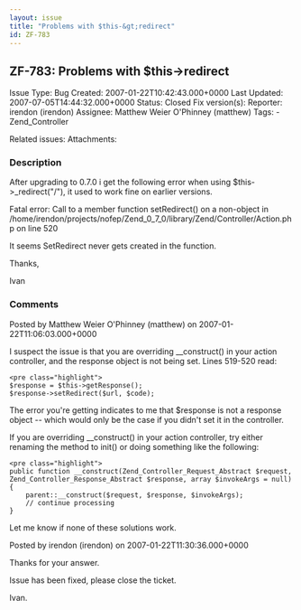 ```yaml
---
layout: issue
title: "Problems with $this-&gt;redirect"
id: ZF-783
---
```


ZF-783: Problems with $this->redirect
-------------------------------------

 Issue Type: Bug Created: 2007-01-22T10:42:43.000+0000 Last Updated: 2007-07-05T14:44:32.000+0000 Status: Closed Fix version(s): 
 Reporter:  irendon (irendon)  Assignee:  Matthew Weier O'Phinney (matthew)  Tags: - Zend\_Controller
 
 Related issues: 
 Attachments: 
### Description

After upgrading to 0.7.0 i get the following error when using $this->\_redirect("/"), it used to work fine on earlier versions.

Fatal error: Call to a member function setRedirect() on a non-object in /home/irendon/projects/nofep/Zend\_0\_7\_0/library/Zend/Controller/Action.php on line 520

It seems SetRedirect never gets created in the function.

Thanks,

Ivan

 

 

### Comments

Posted by Matthew Weier O'Phinney (matthew) on 2007-01-22T11:06:03.000+0000

I suspect the issue is that you are overriding \_\_construct() in your action controller, and the response object is not being set. Lines 519-520 read:

 
    <pre class="highlight">
    $response = $this->getResponse();
    $response->setRedirect($url, $code);


The error you're getting indicates to me that $response is not a response object -- which would only be the case if you didn't set it in the controller.

If you are overriding \_\_construct() in your action controller, try either renaming the method to init() or doing something like the following:

 
    <pre class="highlight">
    public function __construct(Zend_Controller_Request_Abstract $request, Zend_Controller_Response_Abstract $response, array $invokeArgs = null)
    {
        parent::__construct($request, $response, $invokeArgs);
        // continue processing
    }


Let me know if none of these solutions work.

 

 

Posted by irendon (irendon) on 2007-01-22T11:30:36.000+0000

Thanks for your answer.

Issue has been fixed, please close the ticket.

Ivan.

 

 